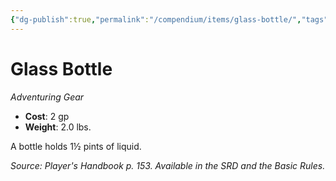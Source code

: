 ```yaml
---
{"dg-publish":true,"permalink":"/compendium/items/glass-bottle/","tags":["compendium/src/5e/phb","item/gear"]}
---
```


# Glass Bottle
*Adventuring Gear*  

- **Cost**: 2 gp
- **Weight**: 2.0 lbs.

A bottle holds 1½ pints of liquid.

*Source: Player's Handbook p. 153. Available in the SRD and the Basic Rules.*